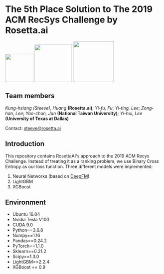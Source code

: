 # The 5th Place Solution to The 2019 ACM RecSys Challenge by Rosetta.ai


<a href="https://rosetta.ai/"><img src="https://www.rosetta.ai/images/logo.png" height="90" ></a>
<a href="https://www.ntu.edu.tw/"><img src="https://upload.wikimedia.org/wikipedia/zh/thumb/4/4c/National_Taiwan_University_logo.svg/1200px-National_Taiwan_University_logo.svg.png"  height="120"></a>
<a href="https://www.utdallas.edu/"><img src="https://yt3.ggpht.com/a/AGF-l7-x9pb2HmLWEJxTncC5EjzekRKX9I-qpX4nXg=s900-mo-c-c0xffffffff-rj-k-no"  height="130"></a> 


## Team members 
_Kung-hsiang (Steeve), Huang_ __(Rosetta.ai)__; _Yi-fu, Fu_; _Yi-ting, Lee_; _Zong-han, Lee_; _Yao-chun, Jan_ __(National Taiwan University)__; _Yi-hui, Lee_ __(University of Texas at Dallas)__

Contact: steeve@rosetta.ai



## Introduction
This repository contains RosettaAI's approach to the 2019 ACM Recys Challenge. Instead of treating it as a ranking problem, we use Binary Cross Entropy as our loss function. Three different models were implemented:
1. Neural Networks (based on [DeepFM](https://arxiv.org/pdf/1804.04950.pdf))
2. LightGBM 
3. XGBoost



## Environment
* Ubuntu 16.04
* Nvidia Tesla V100
* CUDA 9.0 
* Python==3.6.8
* Numpy==1.16
* Pandas==0.24.2
* PyTorch==1.1.0  
* Sklearn==0.21.2
* Scipy==1.3.0
* LightGBM==2.2.4
* XGBoost == 0.9

